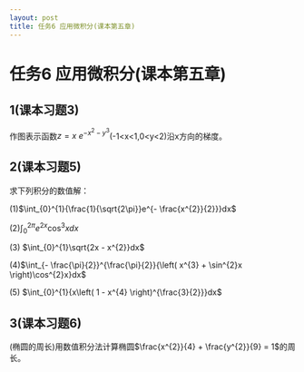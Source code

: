 ```yaml
---
layout: post
title: 任务6 应用微积分(课本第五章)
---
```


# 任务6 应用微积分(课本第五章)

## 1(课本习题3)

作图表示函数$z = x\ e^{- x^{2} - y^{3}}$(-1\<x\<1,0\<y\<2)沿x方向的梯度。

## 2(课本习题5)

求下列积分的数值解：

(1)$\int_{0}^{1}{\frac{1}{\sqrt{2\pi}}e^{- \frac{x^{2}}{2}}}dx$​



(2)$\int_{0}^{2\pi}{e^{2x}\cos^{3}x}dx$​



\(3\) $\int_{0}^{1}\sqrt{2x - x^{2}}dx$​ 



(4)$\int_{- \frac{\pi}{2}}^{\frac{\pi}{2}}{\left( x^{3} + \sin^{2}x \right)\cos^{2}x}dx$​



(5) $\int_{0}^{1}{x\left( 1 - x^{4} \right)^{\frac{3}{2}}}dx$​







## 3(课本习题6)

(椭圆的周长)用数值积分法计算椭圆$\frac{x^{2}}{4} + \frac{y^{2}}{9} = 1$的周长。
